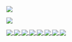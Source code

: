 <P>
  <img align="center" src="https://github-readme-stats.vercel.app/api/top-langs/?username=Refusado&layout=compact&theme=darcula" />
</P>
<P>
  <img align="center" src="https://github-readme-stats.vercel.app/api?username=Refusado&hide=prs&count_private=true&show_icons=true&theme=darcula&hide_title=true" />
</P>

<a href="https://github.com/Refusado/games-store-api">
  <img align="center" src="https://github-readme-stats.vercel.app/api/pin/?username=Refusado&repo=games-store-api&theme=darcula"/>
</a>
<a href="https://github.com/Refusado/sendemail-php">
  <img align="center" src="https://github-readme-stats.vercel.app/api/pin/?username=Refusado&repo=sendemail-php&theme=darcula"/>
</a>
<a href="https://github.com/Refusado/Scrollzz">
  <img align="center" src="https://github-readme-stats.vercel.app/api/pin/?username=Refusado&repo=Scrollzz&theme=darcula"/>
</a>
<a href="https://github.com/Refusado/quadro-draw">
  <img align="center" src="https://github-readme-stats.vercel.app/api/pin/?username=Refusado&repo=quadro-draw&theme=darcula"/>
</a>
<a href="https://github.com/Refusado/tailwind-presentation-card">
  <img align="center" src="https://github-readme-stats.vercel.app/api/pin/?username=Refusado&repo=tailwind-presentation-card&theme=darcula"/>
</a>
<a href="https://github.com/Refusado/Tiro-ao-alvo-CSS">
  <img align="center" src="https://github-readme-stats.vercel.app/api/pin/?username=Refusado&repo=Tiro-ao-alvo-CSS&theme=darcula"/>
</a>
<a href="https://github.com/Refusado/filmes-em-cartaz">
  <img align="center" src="https://github-readme-stats.vercel.app/api/pin/?username=Refusado&repo=filmes-em-cartaz&theme=darcula"/>
</a>
<a href="https://github.com/Refusado/Pop-up-CSS">
  <img align="center" src="https://github-readme-stats.vercel.app/api/pin/?username=Refusado&repo=Pop-up-CSS&theme=darcula"/>
</a>

<!-- <a href="https://github.com/Refusado/">
  <img align="center" src="https://github-readme-stats.vercel.app/api/pin/?username=Refusado&repo=" />
</a> -->
